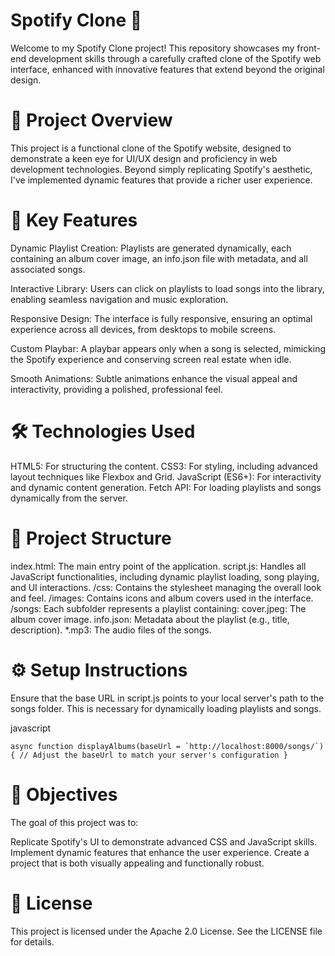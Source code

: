 # Spotify Clone 🎵
Welcome to my Spotify Clone project! This repository showcases my front-end development skills through a carefully crafted clone of the Spotify web interface, enhanced with innovative features that extend beyond the original design.

# 🚀 Project Overview
This project is a functional clone of the Spotify website, designed to demonstrate a keen eye for UI/UX design and proficiency in web development technologies. Beyond simply replicating Spotify's aesthetic, I've implemented dynamic features that provide a richer user experience.

# 🌟 Key Features
Dynamic Playlist Creation: Playlists are generated dynamically, each containing an album cover image, an info.json file with metadata, and all associated songs.

Interactive Library: Users can click on playlists to load songs into the library, enabling seamless navigation and music exploration.

Responsive Design: The interface is fully responsive, ensuring an optimal experience across all devices, from desktops to mobile screens.

Custom Playbar: A playbar appears only when a song is selected, mimicking the Spotify experience and conserving screen real estate when idle.

Smooth Animations: Subtle animations enhance the visual appeal and interactivity, providing a polished, professional feel.

# 🛠️ Technologies Used
HTML5: For structuring the content.
CSS3: For styling, including advanced layout techniques like Flexbox and Grid.
JavaScript (ES6+): For interactivity and dynamic content generation.
Fetch API: For loading playlists and songs dynamically from the server.
# 📂 Project Structure
index.html: The main entry point of the application.
script.js: Handles all JavaScript functionalities, including dynamic playlist loading, song playing, and UI interactions.
/css: Contains the stylesheet managing the overall look and feel.
/images: Contains icons and album covers used in the interface.
/songs: Each subfolder represents a playlist containing:
cover.jpeg: The album cover image.
info.json: Metadata about the playlist (e.g., title, description).
*.mp3: The audio files of the songs.
# ⚙️ Setup Instructions
Ensure that the base URL in script.js points to your local server's path to the songs folder. This is necessary for dynamically loading playlists and songs.

javascript

```async function displayAlbums(baseUrl = `http://localhost:8000/songs/`) {
    // Adjust the baseUrl to match your server's configuration
} ```
# 🎯 Objectives
The goal of this project was to:

Replicate Spotify's UI to demonstrate advanced CSS and JavaScript skills.
Implement dynamic features that enhance the user experience.
Create a project that is both visually appealing and functionally robust.

# 📝 License
This project is licensed under the Apache 2.0 License. See the LICENSE file for details.
